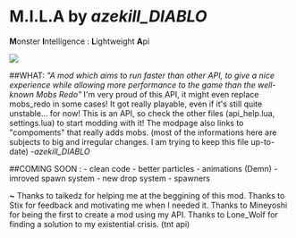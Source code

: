 # M.I.L.A by *azekill_DIABLO* 
**M**onster **I**ntelligence : **L**ightweight **A**pi

![](https://raw.githubusercontent.com/azekillDIABLO/mila/master/screenshot.png)


##WHAT:
*"A mod which aims to run faster than other API, to give a nice experience 
while allowing more performance to the game than the well-known Mobs Redo"* 
I'm very proud of this API, it might even replace mobs_redo in some cases! 
It got really playable, even if it's still quite unstable... for now! 
This is an API, so check the other files (api_help.lua, settings.lua) to start modding with it!
The modpage also links to "compoments" that really adds mobs. (most of the informations
here are subjects to big and irregular changes. I am trying to keep this file up-to-date)
						-*azekill_DIABLO*

##COMING SOON :
	- clean code
	- better particles
	- animations (Demn)
	- imroved spawn system
	- new drop system
	- spawners
	
**~**
Thanks to taikedz for helping me at the beggining of this mod.
Thanks to Stix for feedback and motivating me when I needed it.
Thanks to Mineyoshi for being the first to create a mod using my API.
Thanks to Lone_Wolf for finding a solution to my existential crisis. (tnt api)